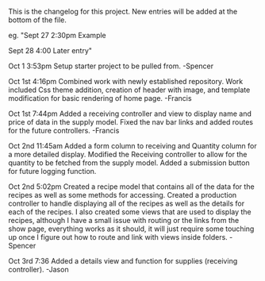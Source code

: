 This is the changelog for this project. New entries will be added at the bottom of the file.

eg. "Sept 27 2:30pm Example

Sept 28 4:00 Later entry"

Oct 1 3:53pm
Setup starter project to be pulled from.
-Spencer

Oct 1st 4:16pm
Combined work with newly established repository. Work included Css theme addition, creation of header with image, and
template modification for basic rendering of home page.
-Francis

Oct 1st 7:44pm
Added a receiving controller and view to display name and price of data in the supply model. Fixed the nav bar links and added routes for the future controllers.
-Francis

Oct 2nd 11:45am
Added a form column to receiving and Quantity column for a more detailed display. Modified the Receiving controller to allow for the quantity to be fetched from the supply model. Added a submission button for future logging function.

Oct 2nd 5:02pm
Created a recipe model that contains all of the data for the recipes as well as some methods for accessing.
Created a production controller to handle displaying all of the recipes as well as the details for each of the recipes.
I also created some views that are used to display the recipes, although I have a small issue with routing or the links from the show page, everything works as it should, it will just require some touching up once I figure out how to route and link with views inside folders.
-Spencer

Oct 3rd 7:36
Added a details view and function for supplies (receiving controller).
-Jason
